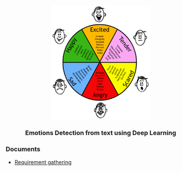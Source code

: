 <div align="center">
	<img src="./emotions.png" height="300"> <br>
	<h3>Emotions Detection from text using Deep Learning</h3>
</div>

### Documents

+ [Requirement gathering](docs/requirements.md)